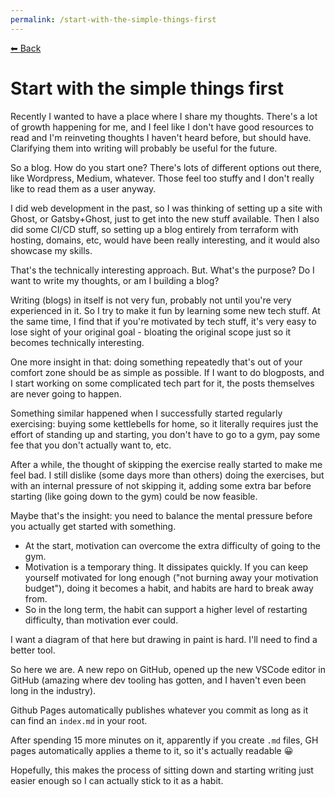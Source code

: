```yaml
---
permalink: /start-with-the-simple-things-first
---
```


[⬅ Back](/) 

# Start with the simple things first

Recently I wanted to have a place where I share my thoughts. There's a lot of growth happening for me, and I feel like I don't have good resources to read and I'm reinveting thoughts I haven't heard before, but should have. Clarifying them into writing will probably be useful for the future.

So a blog. How do you start one? There's lots of different options out there, like Wordpress, Medium, whatever. Those feel too stuffy and I don't really like to read them as a user anyway. 

I did web development in the past, so I was thinking of setting up a site with Ghost, or Gatsby+Ghost, just to get into the new stuff available. Then I also did some CI/CD stuff, so setting up a blog entirely from terraform with hosting, domains, etc, would have been really interesting, and it would also showcase my skills.

That's the technically interesting approach. But. What's the purpose? Do I want to write my thoughts, or am I building a blog?

Writing (blogs) in itself is not very fun, probably not until you're very experienced in it. So I try to make it fun by learning some new tech stuff.
At the same time, I find that if you're motivated by tech stuff, it's very easy to lose sight of your original goal - bloating the original scope just so it becomes technically interesting.

One more insight in that: doing something repeatedly that's out of your comfort zone should be as simple as possible. If I want to do blogposts, and I start working on some complicated tech part for it, the posts themselves are never going to happen. 

Something similar happened when I successfully started regularly exercising: buying some kettlebells for home, so it literally requires just the effort of standing up and starting, you don't have to go to a gym, pay some fee that you don't actually want to, etc. 

After a while, the thought of skipping the exercise really started to make me feel bad. I still dislike (some days more than others) doing the exercises, but with an internal pressure of not skipping it, adding some extra bar before starting (like going down to the gym) could be now feasible.

Maybe that's the insight: you need to balance the mental pressure before you actually get started with something.

- At the start, motivation can overcome the extra difficulty of going to the gym.
- Motivation is a temporary thing. It dissipates quickly. If you can keep yourself motivated for long enough ("not burning away your motivation budget"), doing it becomes a habit, and habits are hard to break away from.
- So in the long term, the habit can support a higher level of restarting difficulty, than motivation ever could.

I want a diagram of that here but drawing in paint is hard. I'll need to find a better tool.

So here we are. A new repo on GitHub, opened up the new VSCode editor in GitHub (amazing where dev tooling has gotten, and I haven't even been long in the industry).

Github Pages automatically publishes whatever you commit as long as it can find an `index.md` in your root.

After spending 15 more minutes on it, apparently if you create `.md` files, GH pages automatically applies a theme to it, so it's actually readable 😀

Hopefully, this makes the process of sitting down and starting writing just easier enough so I can actually stick to it as a habit.